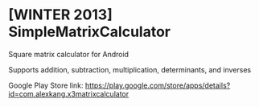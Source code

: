 [WINTER 2013] SimpleMatrixCalculator
======================

Square matrix calculator for Android

Supports addition, subtraction, multiplication, determinants, and inverses

Google Play Store link: https://play.google.com/store/apps/details?id=com.alexkang.x3matrixcalculator
